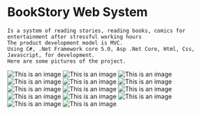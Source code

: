 # BookStory Web System
```
Is a system of reading stories, reading books, comics for entertainment after stressful working hours
The product development model is MVC. 
Using C#, .Net Framework core 5.0, Asp .Net Core, Html, Css, Javascript, for development.
Here are some pictures of the project.
```
![This is an image](/Images/1.png)
![This is an image](/Images/2.png)
![This is an image](/Images/3.png)
![This is an image](/Images/4.png)
![This is an image](/Images/5.png)
![This is an image](/Images/6.png)
![This is an image](/Images/7.png)
![This is an image](/Images/8.png)
![This is an image](/Images/9.png)
![This is an image](/Images/10.png)
![This is an image](/Images/11.png)
![This is an image](/Images/12.png)
![This is an image](/Images/13.png)
![This is an image](/Images/14.png)

